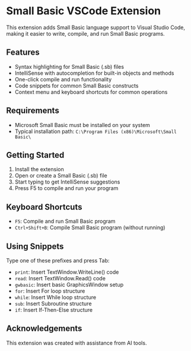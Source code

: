 # Small Basic VSCode Extension

This extension adds Small Basic language support to Visual Studio Code, making it easier to write, compile, and run Small Basic programs.

## Features

- Syntax highlighting for Small Basic (.sb) files
- IntelliSense with autocompletion for built-in objects and methods
- One-click compile and run functionality
- Code snippets for common Small Basic constructs
- Context menu and keyboard shortcuts for common operations

## Requirements

- Microsoft Small Basic must be installed on your system
- Typical installation path: `C:\Program Files (x86)\Microsoft\Small Basic\`

## Getting Started

1. Install the extension
2. Open or create a Small Basic (.sb) file
3. Start typing to get IntelliSense suggestions
4. Press F5 to compile and run your program

## Keyboard Shortcuts

- `F5`: Compile and run Small Basic program
- `Ctrl+Shift+B`: Compile Small Basic program (without running)

## Using Snippets

Type one of these prefixes and press Tab:
- `print`: Insert TextWindow.WriteLine() code
- `read`: Insert TextWindow.Read() code
- `gwbasic`: Insert basic GraphicsWindow setup
- `for`: Insert For loop structure
- `while`: Insert While loop structure
- `sub`: Insert Subroutine structure
- `if`: Insert If-Then-Else structure

## Acknowledgements

This extension was created with assistance from AI tools.

